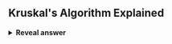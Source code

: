 ## Kruskal's Algorithm Explained
<details>
<summary><b>Reveal answer</b></summary>
Start with empty set of edges<br>Add the lesat cost edge that can be added without making the set a cycle<br>keep going until no more edges
</details>
